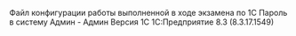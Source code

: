 Файл конфигурации работы выполненной в ходе экзамена по 1С
Пароль в систему Админ - Админ
Версия 1С 1С:Предприятие 8.3 (8.3.17.1549)
